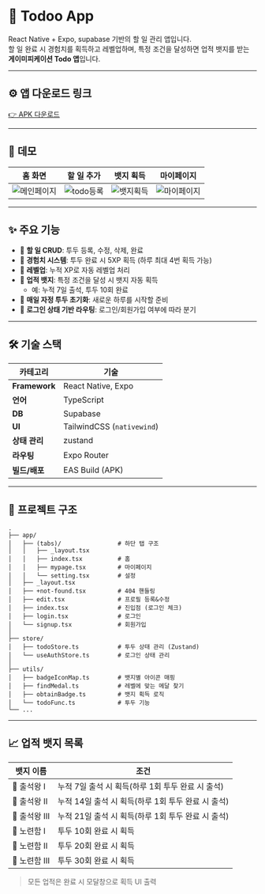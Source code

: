 # 📱 Todoo App

React Native + Expo, supabase 기반의 할 일 관리 앱입니다.  
할 일 완료 시 경험치를 획득하고 레벨업하며, 특정 조건을 달성하면 업적 뱃지를 받는 **게이미피케이션 Todo 앱**입니다.

---

## ⚙ 앱 다운로드 링크
[👉 APK 다운로드](https://github.com/moonmisae118/TODOO/releases/tag/v1.0.0)

---

## 🎥 데모

| 홈 화면 | 할 일 추가 | 뱃지 획득 | 마이페이지 |
| ------- | ---------- | ------- | ---------- |
| ![메인페이지](https://github.com/user-attachments/assets/e338f1bb-3f53-4ddc-b982-43e5e0148264) | ![todo등록](https://github.com/user-attachments/assets/43f8d010-64a6-4f3e-8598-f5428f50433f) | ![뱃지획득](https://github.com/user-attachments/assets/c30ebae3-4d0e-433a-a3bb-72a4848f30ba) | ![마이페이지](https://github.com/user-attachments/assets/5974f7b5-f3f0-4197-80f2-e67da79cf17f)

---

## ✨ 주요 기능

- 📝 **할 일 CRUD**: 투두 등록, 수정, 삭제, 완료
- 🌱 **경험치 시스템**: 투두 완료 시 5XP 획득 (하루 최대 4번 획득 가능)
- 🧠 **레벨업**: 누적 XP로 자동 레벨업 처리
- 🏅 **업적 뱃지**: 특정 조건을 달성 시 뱃지 자동 획득
  - 예: 누적 7일 출석, 투두 10회 완료
- 🌙 **매일 자정 투두 초기화**: 새로운 하루를 시작할 준비
- 🔐 **로그인 상태 기반 라우팅**: 로그인/회원가입 여부에 따라 분기

---

## 🛠 기술 스택

| 카테고리 | 기술 |
|----------|------|
| **Framework** | React Native, Expo |
| **언어** | TypeScript |
| **DB** | Supabase |
| **UI** | TailwindCSS (`nativewind`) |
| **상태 관리** | zustand |
| **라우팅** | Expo Router |
| **빌드/배포** | EAS Build (APK) |

---

## 📁 프로젝트 구조

```
.
├── app/
│   ├── (tabs)/                # 하단 탭 구조
│   │   ├── _layout.tsx
│   │   ├── index.tsx          # 홈
│   │   ├── mypage.tsx         # 마이페이지
│   │   └── setting.tsx        # 설정
│   ├── _layout.tsx            
│   ├── +not-found.tsx         # 404 핸들링
│   ├── edit.tsx               # 프로필 등록&수정
│   ├── index.tsx              # 진입점 (로그인 체크)
│   ├── login.tsx              # 로그인
│   └── signup.tsx             # 회원가입
│
├── store/
│   ├── todoStore.ts           # 투두 상태 관리 (Zustand)
│   └── useAuthStore.ts        # 로그인 상태 관리
│
├── utils/
│   ├── badgeIconMap.ts        # 뱃지별 아이콘 매핑
│   ├── findMedal.ts           # 레벨에 맞는 메달 찾기
│   ├── obtainBadge.ts         # 뱃지 획득 로직
│   └── todoFunc.ts            # 투두 기능
└── ...
```

---

## 📈 업적 뱃지 목록

| 뱃지 이름 | 조건 |
|-----------|------|
| 🥇 출석왕 I | 누적 7일 출석 시 획득(하루 1회 투두 완료 시 출석) |
| 🥇 출석왕 II | 누적 14일 출석 시 획득(하루 1회 투두 완료 시 출석) |
| 🥇 출석왕 III | 누적 21일 출석 시 획득(하루 1회 투두 완료 시 출석) |
| 🔁 노련함 I | 투두 10회 완료 시 획득 |
| 🔁 노련함 II | 투두 20회 완료 시 획득 |
| 🔁 노련함 III | 투두 30회 완료 시 획득 |

> 모든 업적은 완료 시 모달창으로 획득 UI 출력
